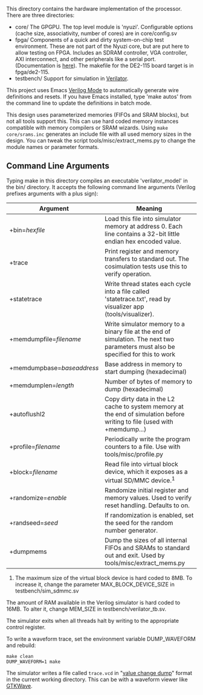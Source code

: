 This directory contains the hardware implementation of the processor. There are
three directories:
- core/
  The GPGPU. The top level module is 'nyuzi'. Configurable options (cache size,
  associativity, number of cores) are in core/config.sv
- fpga/
  Components of a quick and dirty system-on-chip test environment. These
  are not part of the Nyuzi core, but are put here to allow testing on FPGA.
  Includes an SDRAM controller, VGA controller, AXI interconnect, and other
  peripherals like a serial port. (Documentation is
  [here](https://github.com/jbush001/NyuziProcessor/wiki/FPGA-Test-Environment)).
  The makefile for the DE2-115 board target is in fpga/de2-115.
- testbench/
  Support for simulation in [Verilator](http://www.veripool.org/wiki/verilator).

This project uses Emacs [Verilog Mode](http://www.veripool.org/wiki/verilog-mode)
to automatically generate wire definitions and resets. If you have Emacs installed,
type 'make autos' from the command line to update the definitions in batch mode.

This design uses parameterized memories (FIFOs and SRAM blocks), but not all
tools support this. This can use hard coded memory instances compatible with
memory compilers or SRAM wizards. Using `make core/srams.inc` generates an
include file with all used memory sizes in the design. You can tweak the script
tools/misc/extract_mems.py to change the module names or parameter formats.

## Command Line Arguments

Typing make in this directory compiles an executable 'verilator_model' in the
bin/ directory. It accepts the following command line arguments (Verilog prefixes
arguments with a plus sign):

|          Argument               | Meaning        |
|---------------------------------|----------------|
| +bin=*hexfile*                  | Load this file into simulator memory at address 0. Each line contains a 32-bit little endian hex encoded value. |
| +trace                          | Print register and memory transfers to standard out.  The cosimulation tests use this to verify operation. |
| +statetrace                     | Write thread states each cycle into a file called 'statetrace.txt', read by visualizer app (tools/visualizer). |
| +memdumpfile=*filename*         | Write simulator memory to a binary file at the end of simulation. The next two parameters must also be specified for this to work |
| +memdumpbase=*baseaddress*      | Base address in memory to start dumping (hexadecimal) |
| +memdumplen=*length*            | Number of bytes of memory to dump (hexadecimal) |
| +autoflushl2                    | Copy dirty data in the L2 cache to system memory at the end of simulation before writing to file (used with +memdump...) |
| +profile=*filename*             | Periodically write the program counters to a file. Use with tools/misc/profile.py |
| +block=*filename*               | Read file into virtual block device, which it exposes as a virtual SD/MMC device.<sup>1</sup>
| +randomize=*enable*             | Randomize initial register and memory values. Used to verify reset handling. Defaults to on.
| +randseed=*seed*                | If randomization is enabled, set the seed for the random number generator.
| +dumpmems                       | Dump the sizes of all internal FIFOs and SRAMs to standard out and exit. Used by tools/misc/extract_mems.py |

1. The maximum size of the virtual block device is hard coded to 8MB. To
increase it, change the parameter MAX_BLOCK_DEVICE_SIZE in
testbench/sim_sdmmc.sv

The amount of RAM available in the Verilog simulator is hard coded to 16MB. To alter
it, change MEM_SIZE in testbench/verilator_tb.sv.

The simulator exits when all threads halt by writing to the appropriate control
register.

To write a waveform trace, set the environment variable DUMP_WAVEFORM
and rebuild:

    make clean
    DUMP_WAVEFORM=1 make

The simulator writes a file called `trace.vcd` in
"[value change dump](http://en.wikipedia.org/wiki/Value_change_dump)"
format in the current working directory. This can be with a waveform
viewer like [GTKWave](http://gtkwave.sourceforge.net/).

